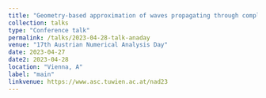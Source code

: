 ```yaml
---
title: "Geometry-based approximation of waves propagating through complex domains"
collection: talks
type: "Conference talk"
permalink: /talks/2023-04-28-talk-anaday
venue: "17th Austrian Numerical Analysis Day"
date: 2023-04-27
date2: 2023-04-28
location: "Vienna, A"
label: "main"
linkvenue: https://www.asc.tuwien.ac.at/nad23
---
```

